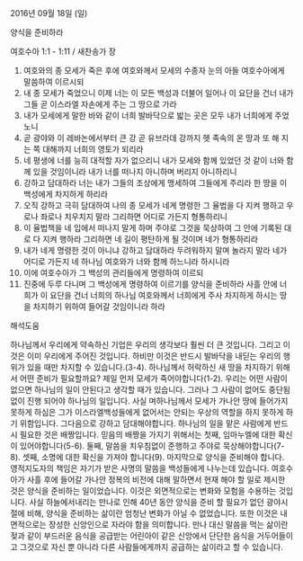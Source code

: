 2016년 09월 18일 (일)

양식을 준비하라



여호수아 1:1 - 1:11 / 새찬송가  장


1. 여호와의 종 모세가 죽은 후에 여호와께서 모세의 수종자 눈의 아들 여호수아에게 말씀하여 이르시되 
2. 내 종 모세가 죽었으니 이제 너는 이 모든 백성과 더불어 일어나 이 요단을 건너 내가 그들 곧 이스라엘 자손에게 주는 그 땅으로 가라 
3. 내가 모세에게 말한 바와 같이 너희 발바닥으로 밟는 곳은 모두 내가 너희에게 주었노니 
4. 곧 광야와 이 레바논에서부터 큰 강 곧 유브라데 강까지 헷 족속의 온 땅과 또 해 지는 쪽 대해까지 너희의 영토가 되리라 
5. 네 평생에 너를 능히 대적할 자가 없으리니 내가 모세와 함께 있었던 것 같이 너와 함께 있을 것임이니라 내가 너를 떠나지 아니하며 버리지 아니하리니 
6. 강하고 담대하라 너는 내가 그들의 조상에게 맹세하여 그들에게 주리라 한 땅을 이 백성에게 차지하게 하리라 
7. 오직 강하고 극히 담대하여 나의 종 모세가 네게 명령한 그 율법을 다 지켜 행하고 우로나 좌로나 치우치지 말라 그리하면 어디로 가든지 형통하리니 
8. 이 율법책을 네 입에서 떠나지 말게 하며 주야로 그것을 묵상하여 그 안에 기록된 대로 다 지켜 행하라 그리하면 네 길이 평탄하게 될 것이며 네가 형통하리라 
9. 내가 네게 명령한 것이 아니냐 강하고 담대하라 두려워하지 말며 놀라지 말라 네가 어디로 가든지 네 하나님 여호와가 너와 함께 하느니라 하시니라 
10. 이에 여호수아가 그 백성의 관리들에게 명령하여 이르되 
11. 진중에 두루 다니며 그 백성에게 명령하여 이르기를 양식을 준비하라 사흘 안에 너희가 이 요단을 건너 너희의 하나님 여호와께서 너희에게 주사 차지하게 하시는 땅을 차지하기 위하여 들어갈 것임이니라 하라

해석도움





하나님께서 우리에게 약속하신 기업은 우리의 생각보다 훨씬 더 큰 것입니다. 그리고 이것은 이미 우리에게 주어진 것입니다. 하비만 이것은 반드시 발바닥을 내딛는 우리의 행위가 있을 때만 차지할 수 있습니다.(3-4). 하나님께서 허락하신 새 땅을 차지하기 위해서 어떤 준비가 필요할까요?
제일 먼저 모세가 죽어야합니다(1-2). 우리는 어떤 사람이 없으면 하나님의 일이 안된다고 생각할 때가 있습니다. 그러나 그 사람이 없어도 중단됨 없이 진행 되어야 하나님의 일입니다. 사실 며하나님께서 모세가 가나안 땅에 들어가지 못하게 하심은 그가 이스라엘백성들에게 없어서는 안되는 우상의 역할을 하지 못하게 하기 위함입니다.
그다음으로 강하고 담대해야합니다. 하나님의 일을 맡은 사람에게 반드시 필요한 것은 배짱입니다. 믿음의 배짱을 가지기 위해서는 첫째, 임마누엘에 대한 확신이 있어야합니다(5-6).
둘째, 말씀을 치우침없이 준행하고 주야로 묵상해야합니다(7-8).
셋째, 소명에 대한 확신을 가져야 합니다(9).
마지막으로 양식을 준비해야 합니다. 영적지도자의 책임은 자기가 받은 사명의 말씀을 백성들에게 나누는데 있습니다. 여호수아가 사흘 후에 들어갈 가나안 정복의 비전에 대해 말하면서 현재 해야 할 일로 제시한 것은 양식을 준비하는 일이었습니다. 이것은 외면적으로는 변화와 모험을 수용하는 것입니다. 사실 하늘에서내리는 만나로 인해 40년 동안 양식을 준비 할 필요가 없던 광야시절에 비해, 양식을 준비하는 삶이란 엄청난 변화가 아닐 수 없었습니다. 또한 이것은 내면적으로는 장성한 신앙인으로 자라야 함을 의미합니다. 만나 대신 말씀을 먹는 삶이란 젖과 같이 부드러운 음식을 공급받는 어린아이 같은 신앙에서 단단한 음식을 거두어들이고 그것으로 자신 뿐 아니라 다른 사람들에게까지 공급하는 삶이라고 할 수 있습니다.